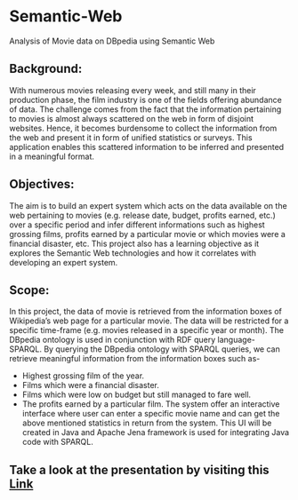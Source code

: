# Semantic-Web
Analysis of Movie data on DBpedia using Semantic Web
## Background: 
With numerous movies releasing every week, and still many in their production phase, the film industry is one of the fields offering abundance of data. The challenge comes from the fact that the information pertaining to movies is almost always scattered on the web in form of disjoint websites. Hence, it becomes burdensome to collect the information from the web and present it in form of unified statistics or surveys. This application enables this scattered information to be inferred and presented in a meaningful format.
## Objectives: 
The aim is to build an expert system which acts on the data available on the web pertaining to movies (e.g. release date, budget, profits earned, etc.) over a specific period and infer different informations such as highest grossing films, profits earned by a particular movie or which movies were a financial disaster, etc. This project also has a learning objective as it explores the Semantic Web technologies and how it correlates with developing an expert system.	 	
## Scope: 
In this project, the data of movie is retrieved from the information boxes of Wikipedia’s web page for a particular movie. The data will be restricted for a specific time-frame (e.g. movies released in a specific year or month). The DBpedia ontology is used in conjunction with RDF query language- SPARQL.
By querying the DBpedia ontology with SPARQL queries, we can retrieve meaningful information from the information boxes such as- 
* Highest grossing film of the year.
* Films which were a financial disaster.
* Films which were low on budget but still managed to fare well.
* The profits earned by a particular film.
The system offer an interactive interface where user can enter a specific movie name and can get the above mentioned statistics in return from the system. This UI will be created in Java and Apache Jena framework is used for integrating Java code with SPARQL.

## Take a look at the presentation by visiting this [Link](https://docs.google.com/presentation/d/1TFMww6WFOuVQgt4iiTtjEfW6kPzNXoP_xwXHMlg-rKI/edit?usp=sharing) 
